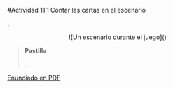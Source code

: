 #Actividad 11.1 Contar las cartas en el escenario

.

<center>
![Un escenario durante el juego]()
</center>

> **Pastilla**
>
> .

[Enunciado en PDF][PDF]

[PDF]: https://raw.githubusercontent.com/gobstones/laprogramacionysudidactica2/master/Proyectos/11.Primitivas%20m%C3%ADnimas%20de%20listas/11.1.Contar%20las%20cartas%20en%20el%20escenario/resources/description.pdf "Enunciado de 'Contar las cartas en el escenario' en PDF"

